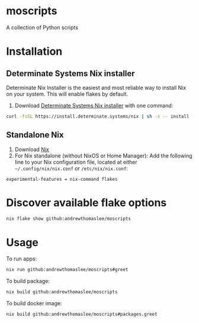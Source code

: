 # moscripts
A collection of Python scripts


# Installation
## Determinate Systems Nix installer
Determinate Nix Installer is the easiest and most reliable way to install Nix on your system. This will enable flakes by default.
1. Download [Determinate Systems Nix installer](https://github.com/DeterminateSystems/nix-installer) with one command:
```bash
curl -fsSL https://install.determinate.systems/nix | sh -s -- install --determinate
```
## Standalone Nix
1. Download [Nix](https://nixos.org/download/)
2. For Nix standalone (without NixOS or Home Manager):
    Add the following line to your Nix configuration file, located at either `~/.config/nix/nix.conf` or `/etc/nix/nix.conf`:
```
experimental-features = nix-command flakes
```

# Discover available flake options
```bash
nix flake show github:andrewthomaslee/moscripts
```

# Usage
To run apps:
```bash
nix run github:andrewthomaslee/moscripts#greet
```
To build package:
```bash
nix build github:andrewthomaslee/moscripts
```
To build docker image:
```bash
nix build github:andrewthomaslee/moscripts#packages.greet
```